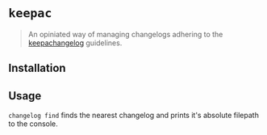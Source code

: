 # `keepac`

> An opiniated way of managing changelogs adhering to the [keepachangelog](https://keepachangelog.com/) guidelines.

## Installation

## Usage

`changelog find` finds the nearest changelog and prints it's absolute filepath to the console.
